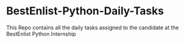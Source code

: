 # BestEnlist-Python-Daily-Tasks
This Repo contains all the daily tasks assigned to the candidate at the BestEnlist Python Internship
